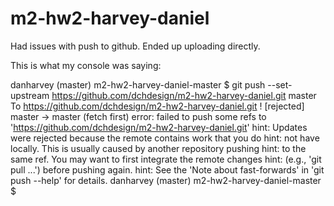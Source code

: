 # m2-hw2-harvey-daniel

Had issues with push to github. Ended up uploading directly. 

This is what my console was saying: 

danharvey (master) m2-hw2-harvey-daniel-master
$ git push --set-upstream https://github.com/dchdesign/m2-hw2-harvey-daniel.git master
To https://github.com/dchdesign/m2-hw2-harvey-daniel.git
 ! [rejected]        master -> master (fetch first)
error: failed to push some refs to 'https://github.com/dchdesign/m2-hw2-harvey-daniel.git'
hint: Updates were rejected because the remote contains work that you do
hint: not have locally. This is usually caused by another repository pushing
hint: to the same ref. You may want to first integrate the remote changes
hint: (e.g., 'git pull ...') before pushing again.
hint: See the 'Note about fast-forwards' in 'git push --help' for details.
danharvey (master) m2-hw2-harvey-daniel-master
$ 
